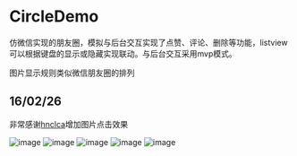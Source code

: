 # CircleDemo
仿微信实现的朋友圈，模拟与后台交互实现了点赞、评论、删除等功能，listview可以根据键盘的显示或隐藏实现联动。与后台交互采用mvp模式。

图片显示规则类似微信朋友圈的排列

## 16/02/26
非常感谢[hnclca](https://github.com/hnclca)增加图片点击效果


![image](https://github.com/Naoki2015/CircleDemo/blob/master/CircleDemo/imgs/01.png)
![image](https://github.com/Naoki2015/CircleDemo/blob/master/CircleDemo/imgs/02.png)
![image](https://github.com/Naoki2015/CircleDemo/blob/master/CircleDemo/imgs/03.png)
![image](https://github.com/hnclca/CircleDemo/blob/master/CircleDemo/imgs/onepic.png)
![image](https://github.com/hnclca/CircleDemo/blob/master/CircleDemo/imgs/smallpic.png)
